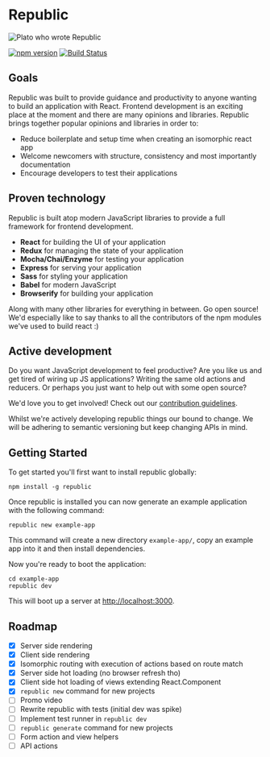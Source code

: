 # Republic

![Plato who wrote Republic](https://upload.wikimedia.org/wikipedia/commons/4/4a/Plato-raphael.jpg)

[![npm version](https://badge.fury.io/js/republic.svg)](https://badge.fury.io/js/republic)
[![Build Status](https://travis-ci.org/lukemorton/republic.svg?branch=master)](https://travis-ci.org/lukemorton/republic)

## Goals

Republic was built to provide guidance and productivity to anyone wanting to build an application with React. Frontend development is an exciting place at the moment and there are many opinions and libraries. Republic brings together popular opinions and libraries in order to:

- Reduce boilerplate and setup time when creating an isomorphic react app
- Welcome newcomers with structure, consistency and most importantly documentation
- Encourage developers to test their applications

## Proven technology

Republic is built atop modern JavaScript libraries to provide a full framework for frontend development.

- **React** for building the UI of your application
- **Redux** for managing the state of your application
- **Mocha/Chai/Enzyme** for testing your application
- **Express** for serving your application
- **Sass** for styling your application
- **Babel** for modern JavaScript
- **Browserify** for building your application

Along with many other libraries for everything in between. Go open source! We'd especially like to say thanks to all the contributors of the npm modules we've used to build react :)

## Active development

Do you want JavaScript development to feel productive? Are you like us and get tired of wiring up JS applications? Writing the same old actions and reducers. Or perhaps you just want to help out with some open source?

We'd love you to get involved! Check out our [contribution guidelines](docs/contributing.md).

Whilst we're actively developing republic things our bound to change. We will be adhering to semantic versioning but keep changing APIs in mind.

## Getting Started

To get started you'll first want to install republic globally:

```
npm install -g republic
```

Once republic is installed you can now generate an example application with the
following command:

```
republic new example-app
```

This command will create a new directory `example-app/`, copy an example app
into it and then install dependencies.

Now you're ready to boot the application:

```
cd example-app
republic dev
```

This will boot up a server at [http://localhost:3000](http://localhost:3000).

## Roadmap

 - [x] Server side rendering
 - [x] Client side rendering
 - [x] Isomorphic routing with execution of actions based on route match
 - [x] Server side hot loading (no browser refresh tho)
 - [x] Client side hot loading of views extending React.Component
 - [x] `republic new` command for new projects
 - [ ] Promo video
 - [ ] Rewrite republic with tests (initial dev was spike)
 - [ ] Implement test runner in `republic dev`
 - [ ] `republic generate` command for new projects
 - [ ] Form action and view helpers
 - [ ] API actions
